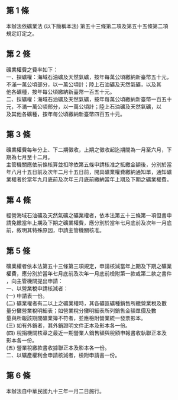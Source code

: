 第 1 條
-------
本辦法依礦業法 (以下簡稱本法) 第五十三條第二項及第五十五條第二項  
規定訂定之。

第 2 條
-------
礦業權費之費率如下：  
一、探礦權：海域石油礦及天然氣礦，按年每萬公頃繳納新臺幣五十元，  
    不滿一萬公頃部分，以一萬公頃計；陸上石油礦及天然氣礦，以及其  
    他各礦種，按年每公頃繳納新臺幣一百五十元。  
二、採礦權：海域石油礦及天然氣礦，按年每萬公頃繳納新臺幣一百五十  
    元，不滿一萬公頃部分，以一萬公頃計；陸上石油礦及天然氣礦，以  
    及其他各礦種，按年每公頃繳納新臺幣四百五十元。

第 3 條
-------
礦業權費每年分上、下二期徵收，上期之徵收起迄期間為一月至六月，下  
期為七月至十二月。  
主管機關應依前條核算並扣除依第五條申請核准之抵繳金額後，分別於當  
年八月十五日前及次年二月十五日前，開具礦業權費繳納通知單，通知礦  
業權者於當年九月底前及次年三月底前繳納當年上期及下期之礦業權費。

第 4 條
-------
經營海域石油礦及天然氣礦之礦業權者，依本法第五十三條第一項但書申  
請免繳當年上期及下期之礦業權費，應分別於當年七月底前及次年一月底  
前，敘明其特殊原因，申請主管機關核准。

第 5 條
-------
礦業權者依本法第五十三條第三項規定，申請核減當年上期及下期之礦業  
權費，應分別於當年七月底前及次年一月底前檢附第一款或第二款之書件  
，向主管機關提出申請：  
一、以營業稅申請核減者：  
 (一) 申請表一份。  
 (二) 礦業權者有二以上之礦業權時，其各礦區礦種銷售所繳營業稅及數  
      量分攤營業稅明細表；如營業稅分攤明細表所列銷售金額單價及數  
      量與所報該期間礦業簿不符者，並應檢附營業統一發票影本。  
 (三) 如有外銷者，其外銷證明文件正本及影本各一份。  
 (四) 稅捐機關核章之最近一期營業人銷售額與稅額申報書收執聯正本及  
      影本各一份。  
 (五) 營業稅繳款書收據聯正本及影本各一份。  
二、以礦產權利金申請核減者，檢附申請書一份。

第 6 條
-------
本辦法自中華民國九十三年一月二日施行。

